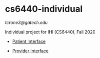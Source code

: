 # cs6440-individual
_tcrone3@gatech.edu_

Individual project for IHI (CS6440), Fall 2020  

* [Patient Interface](https://launch.smarthealthit.org/?auth_error=&fhir_version_1=r4&fhir_version_2=r4&iss=&launch_pp=1&launch_url=https%3A%2F%2Fgithub.gatech.edu%2Fpages%2Ftcrone3%2Fcs6440-individual%2Fpatient%2Flaunch.html&patient=&prov_skip_auth=1&provider=&pt_skip_auth=1&public_key=&sb=&sde=&sim_ehr=0&token_lifetime=15&user_pt=)

* [Provider Interface](https://launch.smarthealthit.org/?auth_error=&fhir_version_1=r4&fhir_version_2=r4&iss=&launch_ehr=1&launch_url=https%3A%2F%2Fgithub.gatech.edu%2Fpages%2Ftcrone3%2Fcs6440-individual%2Fprovider%2Flaunch.html&patient=&prov_skip_auth=1&provider=&pt_skip_auth=1&public_key=&sb=&sde=&sim_ehr=0&token_lifetime=15&user_pt=)
